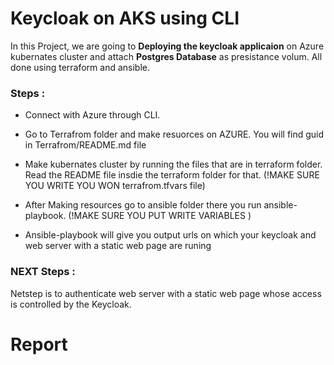 # Keycloak on AKS using CLI
In this Project, we are going to **Deploying the keycloak applicaion** on Azure kubernates cluster and attach **Postgres Database** as presistance volum. All done using terraform and ansible. 

### Steps :
-  Connect with Azure through CLI.

-  Go to Terrafrom folder and make resuorces on AZURE. You will find guid in Terrafrom/README.md file

-  Make kubernates cluster by running the files that are in terraform folder. Read the README file insdie the terraform folder for that.  (!MAKE SURE YOU WRITE YOU WON terrafrom.tfvars file)

-  After Making resources go to ansible folder there you run ansible-playbook. (!MAKE SURE YOU PUT WRITE VARIABLES )

-  Ansible-playbook will give you output urls on which your keycloak and  web server with a static web page are runing

### NEXT Steps :

Netstep is to authenticate web server with a static web page whose access is
controlled by the Keycloak.

# Report 
